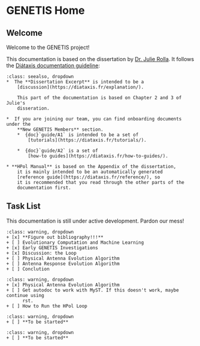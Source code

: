 # GENETIS Home


## Welcome
Welcome to the GENETIS project!

This documentation is based on the dissertation by 
[Dr. Julie Rolla](https://etd.ohiolink.edu/acprod/odb_etd/ws/send_file/send?accession=osu163668789451345&disposition=inline).
It follows the [Diátaxis documentation guideline](https://diataxis.fr/):

```{admonition} Navigation
:class: seealso, dropdown
*  The **Dissertation Excerpt** is intended to be a 
    [discussion](https://diataxis.fr/explanation/).

    This part of the documentation is based on Chapter 2 and 3 of Julie's
    disseration.

*  If you are joining our team, you can find onboarding documents under the
    **New GENETIS Members** section.
    *  {doc}`guide/A1` is intended to be a set of 
        [tutorials](https://diataxis.fr/tutorials/).

    *  {doc}`guide/A2` is a set of 
        [how-to guides](https://diataxis.fr/how-to-guides/).

* **HPol Manual** is based on the Appendix of the dissertation,
    it is mainly intended to be an automatically generated 
    [reference guide](https://diataxis.fr/reference/), so 
    it is recommended that you read through the other parts of the
    documentation first.

```

## Task List
This documentation is still under active development. Pardon our mess!
```{admonition} Dissertation Excerpt
:class: warning, dropdown
+ [x] **Figure out bibliography!!!**
+ [ ] Evolutionary Computation and Machine Learning
+ [x] Early GENETIS Investigations
+ [x] Discussion: the Loop
+ [ ] Physical Antenna Evolution Algorithm
+ [ ] Antenna Response Evolution Algorithm
+ [ ] Conclution
```
```{admonition} HPol Manual
:class: warning, dropdown
+ [x] Physical Antenna Evolution Algorithm
+ [ ] Get autodoc to work with MyST. If this doesn't work, maybe continue using
      rst.
+ [ ] How to Run the HPol Loop
```

```{admonition} AREA Manual
:class: warning, dropdown
+ [ ] **To be started**
```

```{admonition} Genetic Algorithm Reference Guide
:class: warning, dropdown
+ [ ] **To be started**
```

